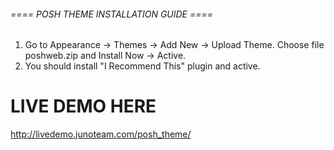 ###### ==== POSH THEME INSTALLATION GUIDE ====
1. Go to  Appearance -> Themes -> Add New -> Upload Theme. Choose file poshweb.zip and Install Now -> Active.
2. You should install "I Recommend This" plugin and active.
# LIVE DEMO HERE
http://livedemo.junoteam.com/posh_theme/
